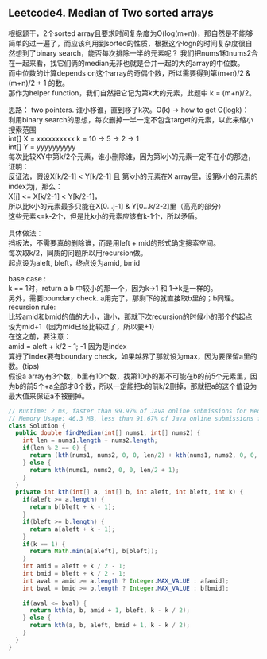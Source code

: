 ## Leetcode4. Median of Two sorted arrays
根据题干，2个sorted array且要求时间复杂度为O(log(m+n))，那自然是不能够简单的过一遍了，而应该利用到sorted的性质，根据这个logn的时间复杂度很自然想到了binary search，能否每次排除一半的元素呢？
我们把nums1和nums2合在一起来看，找它们俩的median无非也就是合并一起的大的array的中位数。  
而中位数的计算depends on这个array的奇偶个数，所以需要得到第(m+n)/2 & (m+n)/2 + 1 的数。  
那作为helper function，我们自然把它记为第k大的元素，此题中 k = (m+n)/2。  

思路：
two pointers. 谁小移谁，直到移了k次。O(k) → how to get O(logk)：  
利用binary search的思想，每次删掉一半一定不包含target的元素，以此来缩小搜索范围  
int[] X = xxxxxxxxxx      k = 10 → 5 → 2 → 1  
int[] Y = yyyyyyyyyy  
每次比较XY中第k/2个元素，谁小删除谁，因为第k小的元素一定不在小的那边，证明：  
反证法，假设X[k/2-1] < Y[k/2-1] 且 第k小的元素在X array里，设第k小的元素的index为j，那么：  
X[j] <= X[k/2-1] < Y[k/2-1]，  
所以比k小的元素最多只能在X[0...j-1] & Y[0...k/2-2]里（高亮的部分）  
这些元素<=k-2个，但是比k小的元素应该有k-1个，所以矛盾。  

具体做法：  
挡板法，不需要真的删除谁，而是用left + mid的形式确定搜索空间。  
每次取k/2，同质的问题所以用recursion做。  
起点设为aleft, bleft，终点设为amid, bmid  

base case :   
k == 1时，return a b 中较小的那一个，因为k→1 和 1→k是一样的。  
另外，需要boundary check. a用完了，那剩下的就直接取b里的；b同理。  
recursion rule:   
比较amid和bmid的值的大小，谁小，那就下次recursion的时候小的那个的起点设为mid+1（因为mid已经比较过了，所以要+1）  
在这之前，要注意：  
amid = aleft + k/2 - 1; -1 因为是index  
算好了index要有boundary check，如果越界了那就设为max，因为要保留a里的数。(tips)  
假设a array有3个数，b里有10个数，找第10小的那不可能在b的前5个元素里，因为b的前5个+a全部才8个数，所以一定能把b的前k/2删掉，那就把a的这个值设为最大值来保证a不被删掉。  

```java
// Runtime: 2 ms, faster than 99.97% of Java online submissions for Median of Two Sorted Arrays.
// Memory Usage: 46.3 MB, less than 91.67% of Java online submissions for Median of Two Sorted Arrays.
class Solution {
  public double findMedian(int[] nums1, int[] nums2) {
    int len = nums1.length + nums2.length;
    if(len % 2 == 0) {
      return (kth(nums1, nums2, 0, 0, len/2) + kth(nums1, nums2, 0, 0, len/2 + 1)) / (double)2;
    } else {
      return kth(nums1, nums2, 0, 0, len/2 + 1);
    }
  }
  private int kth(int[] a, int[] b, int aleft, int bleft, int k) {
    if(aleft >= a.length) {
      return b[bleft + k - 1];
    }
    if(bleft >= b.length) {
      return a[aleft + k - 1];
    } 
    if(k == 1) {
      return Math.min(a[aleft], b[bleft]);
    } 
    int amid = aleft + k / 2 - 1;
    int bmid = bleft + k / 2 - 1;
    int aval = amid >= a.length ? Integer.MAX_VALUE : a[amid];
    int bval = bmid >= b.length ? Integer.MAX_VALUE : b[bmid];
    
    if(aval <= bval) {
      return kth(a, b, amid + 1, bleft, k - k / 2);
    } else {
      return kth(a, b, aleft, bmid + 1, k - k / 2);
    }
  }
}
```
